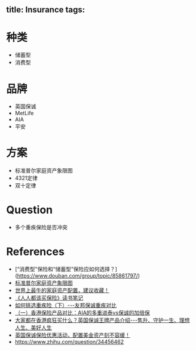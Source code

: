 title: Insurance
tags:
---

# 种类

- 储蓄型
- 消费型

# 品牌

- 英国保诚
- MetLife
- AIA
- 平安

# 方案

- 标准普尔家庭资产象限图
- 4321定律
- 双十定律

# Question

- 多个重疾保险是否冲突

# References
- [“消费型”保险和“储蓄型”保险应如何选择？] (https://www.douban.com/group/topic/85861797/)
- [标准普尔家庭资产象限图](http://finance.sina.com.cn/money/fund/jjxylc/2016-06-12/doc-ifxszmaa1854163.shtml)
- [世界上最牛的家庭资产配置，建议收藏！](http://chuansong.me/n/351632651054)
- [《人人都该买保险》读书笔记](http://www.cnblogs.com/edisonchou/p/5406578.html)
- [如何挑选重疾险（下）---友邦保诚重疾对比](http://www.jianshu.com/p/c281726a5626)
- [（一）香港保险产品对比：AIA的多重进泰vs保诚的加倍保](http://www.jianshu.com/p/a8b1af92e6b4)
- [大家都在香港疯狂买什么？英国保诚王牌产品介绍---隽升、守护一生、理想人生、美好人生](http://mp.weixin.qq.com/s?src=3&timestamp=1467637940&ver=1&signature=T77xc79SxGFtw*nAgcsS-0JthHrpeNmu7phJROE9YsGZa3dUMY1nuCg5lCY2UYgZika0wyToyWThiwhW-2iF-KYWHaeFUgB12VCQerLlB11A3zJ67NtQDlQZZUK43U*FG3EV185Pn1IaEq3sqKyEQq93yk3t84s7MQAZ7YLWQb0=)
- [英国保诚保险优惠活动，配置美金资产刻不容缓！](http://mp.weixin.qq.com/s?src=3&timestamp=1467637940&ver=1&signature=TMRR8Pwf8bG*aIEBg1NyGTXpqtEBTHFk0cvmRJobG438AtVpTHgWrN4XW5PEwf7BIYPf87xlW4TR90vyvdb*SUJTQX6Hqj1HMMrFgYiNL1YaJJFOJRUNOU--3JL3y68L0FBtuavsOWV6Sn4j4OScSbGBOG63*WocY1vVg5ON0F8=)
- <https://www.zhihu.com/question/34456462>

